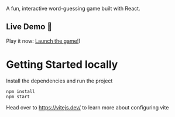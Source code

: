 A fun, interactive word-guessing game built with React.

## Live Demo 🚀
Play it now: [Launch the game!](https://react-hangman-henna.vercel.app/))


# Getting Started locally
Install the dependencies and run the project
```
npm install
npm start
```

Head over to https://vitejs.dev/ to learn more about configuring vite

